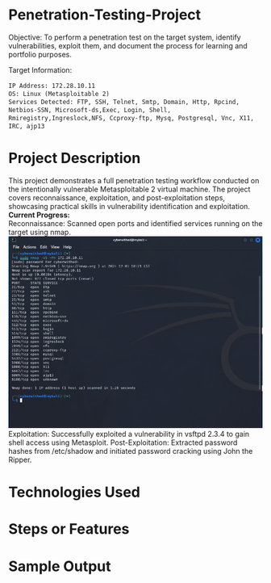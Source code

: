 # Penetration-Testing-Project
Objective:
To perform a penetration test on the target system, identify vulnerabilities, exploit them, and document the process for learning and portfolio purposes.

Target Information:

    IP Address: 172.28.10.11
    OS: Linux (Metasploitable 2)
    Services Detected: FTP, SSH, Telnet, Smtp, Domain, Http, Rpcind, Netbios-SSN, Microsoft-ds,Exec, Login, Shell, Rmiregistry,Ingreslock,NFS, Ccproxy-ftp, Mysq, Postgresql, Vnc, X11, IRC, ajp13

# Project Description
This project demonstrates a full penetration testing workflow conducted on the intentionally vulnerable Metasploitable 2 virtual machine. The project covers reconnaissance, exploitation, and post-exploitation steps, showcasing practical skills in vulnerability identification and exploitation.
<br><b>Current Progress:</b><br>
Reconnaissance: Scanned open ports and identified services running on the target using nmap.<br>
![nmap scan](nmap_scan.png)
Exploitation: Successfully exploited a vulnerability in vsftpd 2.3.4 to gain shell access using Metasploit.
Post-Exploitation: Extracted password hashes from /etc/shadow and initiated password cracking using John the Ripper.

# Technologies Used

# Steps or Features 

# Sample Output 

